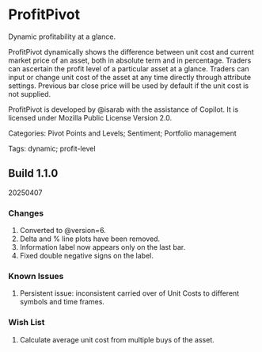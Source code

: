 # ProfitPivot
Dynamic profitability at a glance.

ProfitPivot dynamically shows the difference between unit cost and current market price of an asset, both in absolute term and in percentage. Traders can ascertain the profit level of a particular asset at a glance. Traders can input or change unit cost of the asset at any time directly through attribute settings. Previous bar close price will be used by default if the unit cost is not supplied.

ProfitPivot is developed by @isarab with the assistance of Copilot. It is licensed under Mozilla Public License Version 2.0.

Categories: Pivot Points and Levels; Sentiment; Portfolio management

Tags: dynamic; profit-level

## Build 1.1.0
20250407
### Changes
1. Converted to @version=6.
2. Delta and % line plots have been removed.
3. Information label now appears only on the last bar.
4. Fixed double negative signs on the label.
### Known Issues
1. Persistent issue: inconsistent carried over of Unit Costs to different symbols and time frames.
### Wish List
1. Calculate average unit cost from multiple buys of the asset.
